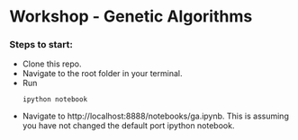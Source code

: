 # Workshop - Genetic Algorithms

### Steps to start:
* Clone this repo.
* Navigate to the root folder in your terminal.
* Run
  ```
  ipython notebook
  ```
* Navigate to http://localhost:8888/notebooks/ga.ipynb. This is assuming you have not changed the default port ipython notebook.
